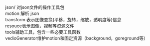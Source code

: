 json/ 对json文件的操作工具包  
motion 解析 json  
transform 表示图像变换(平移，旋转，缩放，透明度等)信息  
resouce表示图像，视频等资源文件  
tools辅助工具，包含一些必要工具函数  
vedioGenerator维护motion和固定资源（background，goreground等） 
